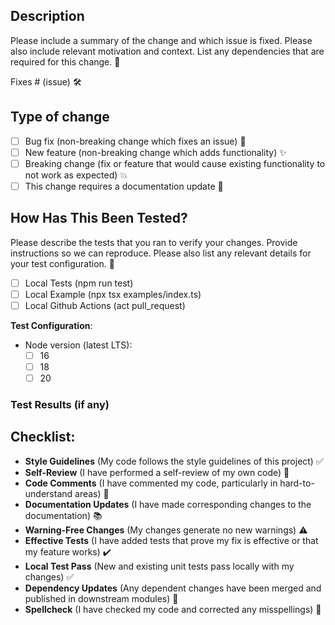 ## Description

Please include a summary of the change and which issue is fixed. Please also include relevant motivation and context. List any dependencies that are required for this change. 📝

Fixes # (issue) 🛠️

## Type of change

- [ ] Bug fix (non-breaking change which fixes an issue) 🐞
- [ ] New feature (non-breaking change which adds functionality) ✨
- [ ] Breaking change (fix or feature that would cause existing functionality to not work as expected) 💥
- [ ] This change requires a documentation update 📖

## How Has This Been Tested?

Please describe the tests that you ran to verify your changes. Provide instructions so we can reproduce. Please also list any relevant details for your test configuration. 🧪

- [ ] Local Tests (npm run test)
- [ ] Local Example (npx tsx examples/index.ts)
- [ ] Local Github Actions (act pull_request)

**Test Configuration**:

- Node version (latest LTS):
  - [ ] 16
  - [ ] 18
  - [ ] 20

### Test Results (if any)

## Checklist:

- **Style Guidelines** (My code follows the style guidelines of this project) ✅
- **Self-Review** (I have performed a self-review of my own code) 👀
- **Code Comments** (I have commented my code, particularly in hard-to-understand areas) 💬
- **Documentation Updates** (I have made corresponding changes to the documentation) 📚
- **Warning-Free Changes** (My changes generate no new warnings) ⚠️
- **Effective Tests** (I have added tests that prove my fix is effective or that my feature works) ✔️
- **Local Test Pass** (New and existing unit tests pass locally with my changes) ✅
- **Dependency Updates** (Any dependent changes have been merged and published in downstream modules) 🔄
- **Spellcheck** (I have checked my code and corrected any misspellings) 📝
